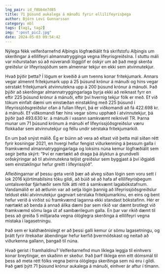 ```yaml
---
lng_pair: id_f0bb4e7d85
title: 71 þúsund aukalega á mánuði fyrir ellilífeyrisþega
author: Björn Leví Gunnarsson
category: mbl
tags: [tag1, tag2]
img: ":post_pic2.jpg"
date: 2024-05-03 09:54:42
---
```


Nýlega fékk velferðarnefnd Alþingis lögfræðiálit frá skrifstofu Alþingis um skerðingar á ellilífeyri almannatrygginga vegna lífeyrisgreiðslna. Í stuttu máli var niðurstaðan sú að núverandi löggjöf er óskýr um að það megi skerða greiðslur úr lífeyrissjóðum sem almennar tekjur en ekki sem atvinnutekjur.

Hvað þýðir þetta? Í lögum er kveðið á um tvenns konar frítekjumark. Annars vegar almennt frítekjumark upp á 25 þúsund krónur á mánuði og hins vegar sérstakt frítekjumark atvinnutekna upp á 200 þúsund krónur á mánuði. Það þýðir að skerðingar almannatryggingarlaga byrja ekki að reiknast fyrr en eftir 225 þúsund krónur á mánuði, eftir því hvernig tekjur fólk er með. Ef við tökum einfalt dæmi um einstæðan einstakling með 225 þúsund í lífeyrissjóðsgreiðslur ofan á fullan lífeyri, þá er viðkomandi að fá 422.698 kr. á mánuði. Ef viðkomandi fær hins vegar sömu upphæð í atvinnutekjur, þá þýðir það 493.630 kr. á mánuði í vasann samkvæmt reiknivél TR. Þarna munar um 71 þúsund krónum á mánuði ef lífeyrissjóðsgreiðslur væru flokkaðar sem atvinnutekjur og féllu undir sérstaka frítekjumarkið.

En um það snýst málið. Ég er búinn að vera að eltast við þetta mál síðan rétt fyrir kosningar 2021, en hvergi hefur fengist viðurkenning á þessum galla í framkvæmd almannatryggingarlaga og loksins núna kemur lögfræðiálit sem segir þetta skýrt: “Því er nærtækt að draga þá ályktun á grundvelli orðskýringar að til atvinnutekna teljist greiðslur sem byggjast á því iðgjaldi sem einstaklingur hefur greitt í lífeyrissjóð”. 

Afleiðingarnar af þessu geta verið þær að alveg síðan lögin sem voru sett í lok 2016 kjörtímabilsins tóku gildi, að búið sé að hafa af ellilífeyrisþegum umtalsverðar fjárhæðir sem fólk átti rétt á samkvæmt lagabókstafnum. Vandamálið er að ætlunin var að setja lögin þannig að lífeyrissjóðsgreiðslur teldust ekki atvinnutekjur gagnvart sérstaka frítekjumarkinu, en eins og bent hefur verið á virðist sú framkvæmd laganna ekki standast bókstafinn. Hér er nærtækt að benda á annað álíka dæmi þar sem ríkið var dæmt brotlegt við framkvæmd sömu laga út af sambærilegum galla. En þar var ríkið dæmt til þess að greiða 5 milljaraða vegna ólöglegra skerðinga á ellilífeyri vegna mistaka í lagasetningu.

Það sem er kaldhæðnislegt er að þessi galli kemur úr sömu lagasetningu, og þrátt fyrir ítrekaðar ábendingar hefur kerfið þvermóðskast og neitað að viðurkenna gallann, þangað til núna.

Hvað gerist í framhaldinu? Velferðarnefnd mun líklega leggja til einhvers konar breytingar, en skaðinn er skeður. Það þarf líklega enn eitt dómsmál til þess að meta rétt fólks vegna þeirra ólöglegu skerðinga sem nú eru í gildi. Það gæti þýtt 71 þúsund krónur aukalega á mánuði, einhver ár aftur í tímann. 
